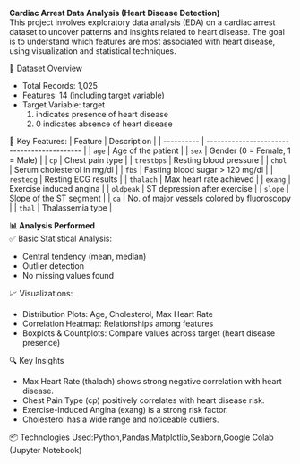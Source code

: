 **Cardiac Arrest Data Analysis (Heart Disease Detection)**  
This project involves exploratory data analysis (EDA) on a cardiac arrest dataset to uncover patterns and insights related to heart disease. The goal is to understand which features are most associated with heart disease, using visualization and statistical techniques. 


📁 Dataset Overview  
* Total Records: 1,025  
* Features: 14 (including target variable)  
* Target Variable: target  
   1. indicates presence of heart disease
   2. 0 indicates absence of heart disease

 🔑 Key Features:
  | Feature    | Description                                 |
| ---------- | ------------------------------------------- |
| `age`      | Age of the patient                          |
| `sex`      | Gender (0 = Female, 1 = Male)               |
| `cp`       | Chest pain type                             |
| `trestbps` | Resting blood pressure                      |
| `chol`     | Serum cholesterol in mg/dl                  |
| `fbs`      | Fasting blood sugar > 120 mg/dl             |
| `restecg`  | Resting ECG results                         |
| `thalach`  | Max heart rate achieved                     |
| `exang`    | Exercise induced angina                     |
| `oldpeak`  | ST depression after exercise                |
| `slope`    | Slope of the ST segment                     |
| `ca`       | No. of major vessels colored by fluoroscopy |
| `thal`     | Thalassemia type                            |  

**📊 Analysis Performed**  
✅ Basic Statistical Analysis:  
* Central tendency (mean, median)
* Outlier detection
* No missing values found

📈 Visualizations:
* Distribution Plots: Age, Cholesterol, Max Heart Rate
* Correlation Heatmap: Relationships among features
* Boxplots & Countplots: Compare values across target (heart disease presence)

🔍 Key Insights  
* Max Heart Rate (thalach) shows strong negative correlation with heart disease.
* Chest Pain Type (cp) positively correlates with heart disease risk.
* Exercise-Induced Angina (exang) is a strong risk factor.
* Cholesterol has a wide range and noticeable outliers.

📦 Technologies Used:Python,Pandas,Matplotlib,Seaborn,Google Colab (Jupyter Notebook)  















